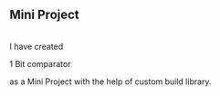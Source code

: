 ## Mini Project
<br> I have created <p class="red-text"> </strong>1 Bit comparator</strong> </p> as a Mini Project with the help of custom build library. </br>
